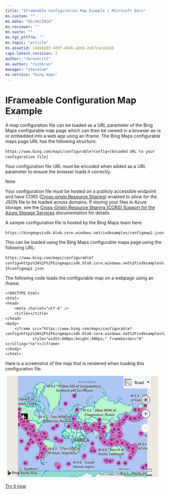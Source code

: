 ```yaml
---
title: "IFrameable Configuration Map Example | Microsoft Docs"
ms.custom: ""
ms.date: "02/28/2018"
ms.reviewer: ""
ms.suite: ""
ms.tgt_pltfrm: ""
ms.topic: "article"
ms.assetid: 14bb6b93-489f-484b-a0bb-2e67c4cde83b
caps.latest.revision: 2
author: "rbrundritt"
ms.author: "richbrun"
manager: "stevelom"
ms.service: "bing-maps"
---
```

# IFrameable Configuration Map Example
A map configuration file can be loaded as a URL parameter of the Bing Maps configurable map page which can then be viewed in a browser as-is or embedded into a web app using an iframe. The Bing Maps configurable maps page URL has the following structure:

`https://www.bing.com/maps/configurable?config=[Encoded URL to your configuration file]`

Your configuration file URL must be encoded when added as a URL parameter to ensure the browser loads it correctly.

> [!NOTE]
> Your configuration file must be hosted on a publicly accessible endpoint and have CORS ([Cross-origin Resource Sharing](https://en.wikipedia.org/wiki/Cross-origin_resource_sharing)) enabled to allow for the JSON file to be loaded across domains. If storing your files in Azure storage, see the [Cross-Origin Resource Sharing (CORS) Support for the Azure Storage Services](https://docs.microsoft.com/azure/storage/common/storage-cors-support) documentation for details. 

A sample configuration file is hosted by the Bing Maps team here:

`https://bingmapsisdk.blob.core.windows.net/isdksamples/configmap2.json`

This can be loaded using the Bing Maps configurable maps page using the following URL:

`https://www.bing.com/maps/configurable?config=https%3A%2F%2Fbingmapsisdk.blob.core.windows.net%2Fisdksamples%2Fconfigmap2.json`

The following code loads the configurable map on a webpage using an iframe.

```
<!DOCTYPE html>
<html>
<head>
    <meta charset="utf-8" />
    <title></title>
</head>
<body>
    <iframe src="https://www.bing.com/maps/configurable?config=https%3A%2F%2Fbingmapsisdk.blob.core.windows.net%2Fisdksamples%2Fconfigmap2.json" 
            style="width:600px;height:400px;" frameborder="0" scrolling="no"></iframe>
</body>
</html>
```

Here is a screenshot of the map that is rendered when loading this configuration file.

![BMV8_ConfigMap](../v8-web-control/media/bmv8-configmap.PNG)

[Try it now](http://bingmapsv8samples.azurewebsites.net/#IFramable%20Configuration%20Map)
